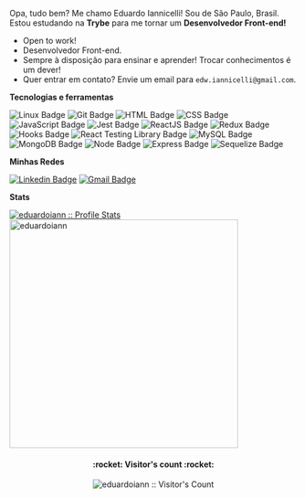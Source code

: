 Opa, tudo bem? Me chamo Eduardo Iannicelli! Sou de São Paulo, Brasil. Estou estudando na **Trybe** para me tornar um **Desenvolvedor Front-end!**

- Open to work!
- Desenvolvedor Front-end.
- Sempre à disposição para ensinar e aprender! Trocar conhecimentos é um dever!
- Quer entrar em contato? Envie um email para `edw.iannicelli@gmail.com`.

**Tecnologias e ferramentas**

![Linux Badge](https://img.shields.io/badge/-Linux-FCC624?style=flat-square&logo=Linux&logoColor=black)
![Git Badge](https://img.shields.io/badge/-Git-F05032?style=flat-square&logo=git&logoColor=white)
![HTML Badge](https://img.shields.io/badge/-HTML-E34F26?style=flat-square&logo=html5&logoColor=white)
![CSS Badge](https://img.shields.io/badge/-CSS-1572B6?style=flat-square&logo=css3&logoColor=white)
![JavaScript Badge](https://img.shields.io/badge/-JavaScript-yellow?style=flat-square&logo=JavaScript&logoColor=white)
![Jest Badge](https://img.shields.io/badge/-Jest-C21325?style=flat-square&logo=jest&logoColor=white)
![ReactJS Badge](https://img.shields.io/badge/-React-61DAFB?style=flat-square&logo=React&logoColor=black)
![Redux Badge](https://img.shields.io/badge/-Redux-764ABC?style=flat-square&logo=Redux&logoColor=white)
![Hooks Badge](https://img.shields.io/badge/-Hooks-61DAFB?style=flat-square&logo=React&logoColor=black)
![React Testing Library Badge](https://img.shields.io/badge/-RTL-61DAFB?style=flat-square&logo=react&logoColor=black)
![MySQL Badge](https://img.shields.io/badge/-MySQL-4479A1?style=flat-square&logo=MySQL&logoColor=white)
![MongoDB Badge](https://img.shields.io/badge/-MongoDB-47A248?style=flat-square&logo=mongodb&logoColor=white)
![Node Badge](https://img.shields.io/badge/-Node.js-339933?style=flat-square&logo=node.js&logoColor=white)
![Express Badge](https://img.shields.io/badge/-Express.js-grey?style=flat-square&logo=expressjs&logoColor=white)
![Sequelize Badge](https://img.shields.io/badge/-Sequelize-357bbe?style=flat-square&logo=sequelize&logoColor=white)

**Minhas Redes**

[![Linkedin Badge](https://img.shields.io/badge/-LinkedIn-0077B5?style=flat-square&logo=Linkedin&logoColor=white&link=https://www.linkedin.com/in/eduardoiannicelli/)](https://www.linkedin.com/in/eduardoiann/)
[![Gmail Badge](https://img.shields.io/badge/-Gmail-D14836?style=flat-square&logo=Gmail&logoColor=white&link=mailto:edw.iannicelli@gmail.com)](mailto:edw.iannicelli@gmail.com)

**Stats**

<a href="https://github.com/eduardoiann">
    <img src="https://github-readme-stats.vercel.app/api?username=eduardoiann&show_icons=true&theme=synthwave" alt="eduardoiann :: Profile Stats" />
</a>
<a href="https://github.com/eduardoiann">
  <img align="center" width=400 src="https://github-readme-stats.vercel.app/api/top-langs/?username=eduardoiann&layout=compact&theme=dracula" alt="eduardoiann" />
</a>

<h4 align="center">:rocket: Visitor's count :rocket:</h4>
<p align="center"><img src="https://profile-counter.glitch.me/{eduardoiann}/count.svg" alt="eduardoiann :: Visitor's Count" /></p>
